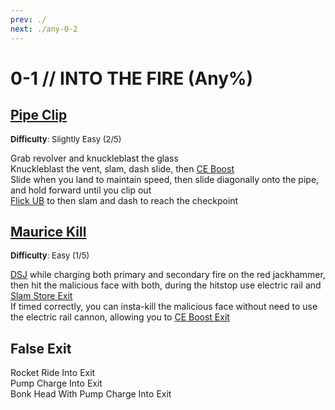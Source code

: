 ```yaml
---
prev: ./
next: ./any-0-2
---
```


# 0-1 // INTO THE FIRE (Any%)

## [Pipe Clip](https://youtu.be/zvPYd-ivxbQ)
<font size="2">
    <b>Difficulty</b>: Slightly Easy (2/5)
</font>

Grab revolver and knuckleblast the glass <br/>
Knuckleblast the vent, slam, dash slide, then [CE Boost](/speedrun-tech.md#ce-boost-core-eject-boost) <br/>
Slide when you land to maintain speed, then slide diagonally onto the pipe, and hold forward until you clip out <br/>
[Flick UB](/speedrun-tech.md#flick-ub) to then slam and dash to reach the checkpoint <br/>


## [Maurice Kill](https://youtu.be/JhM5Y2wkzbI) 
<font size="2">
    <b>Difficulty</b>: Easy (1/5)
</font>

[DSJ](/speedrun-tech.md#dsj-dash-slide-jump) while charging both primary and secondary fire on the red jackhammer, then hit the malicious face with both, during the hitstop use electric rail and [Slam Store Exit](/speedrun-tech.md#slam-store-exit) <br/>
If timed correctly, you can insta-kill the malicious face without need to use the electric rail cannon, allowing you to [CE Boost Exit](/speedrun-tech.md#ce-boost-exit)


## False Exit 
Rocket Ride Into Exit <br/>
Pump Charge Into Exit <br/>
Bonk Head With Pump Charge Into Exit <br/>